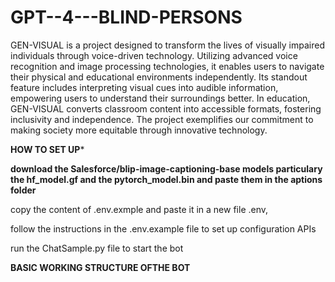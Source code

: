 # GPT--4---BLIND-PERSONS


GEN-VISUAL is a project designed to transform the lives of visually impaired individuals through voice-driven technology.
Utilizing advanced voice recognition and image processing technologies, it enables users to navigate their physical and educational environments independently. Its standout feature includes interpreting visual cues into audible information, empowering users to understand their surroundings better.
In education, GEN-VISUAL converts classroom content into accessible formats, fostering inclusivity and independence. 
The project exemplifies our commitment to making society more equitable through innovative technology.

**HOW TO SET UP***

**download the Salesforce/blip-image-captioning-base models particulary the hf_model.gf and the pytorch_model.bin and paste them in the aptions folder**

copy the content of .env.exmple and paste it in a new file .env, 

follow the instructions in the .env.example file to set up configuration APIs

run the ChatSample.py file to start the bot


**BASIC WORKING STRUCTURE OFTHE BOT**

